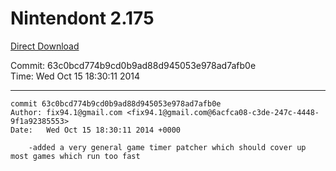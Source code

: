 # Nintendont 2.175
[Direct Download](./Nintendont.zip)

Commit: 63c0bcd774b9cd0b9ad88d945053e978ad7afb0e  
Time: Wed Oct 15 18:30:11 2014   

-----

```
commit 63c0bcd774b9cd0b9ad88d945053e978ad7afb0e
Author: fix94.1@gmail.com <fix94.1@gmail.com@6acfca08-c3de-247c-4448-9f1a92385553>
Date:   Wed Oct 15 18:30:11 2014 +0000

    -added a very general game timer patcher which should cover up most games which run too fast
```
